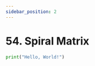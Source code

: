 ```yaml
---
sidebar_position: 2
---
```


# 54. Spiral Matrix

```python novice-high/02/02/2
print("Hello, World!")
```